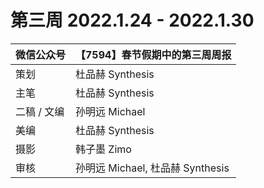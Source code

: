 # 第三周 2022.1.24 - 2022.1.30

| 微信公众号  | 【7594】春节假期中的第三周周报   |
| ----------- | -------------------------------- |
| 策划        | 杜品赫 Synthesis                 |
| 主笔        | 杜品赫 Synthesis                 |
| 二稿 / 文编 | 孙明远 Michael                   |
| 美编        | 杜品赫 Synthesis                 |
| 摄影        | 韩子墨 Zimo                      |
| 审核        | 孙明远 Michael, 杜品赫 Synthesis |
